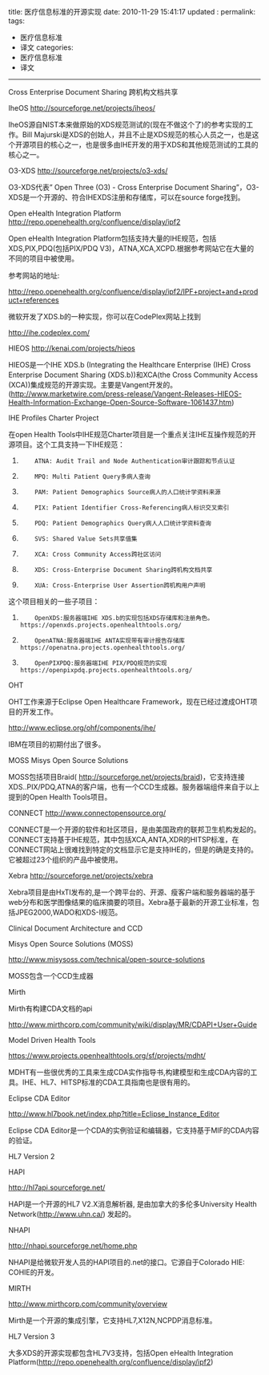 title: 医疗信息标准的开源实现
date: 2010-11-29 15:41:17
updated	:
permalink:
tags:
- 医疗信息标准
- 译文
categories:
- 医疗信息标准
- 译文

---


Cross Enterprise Document Sharing 跨机构文档共享



IheOS http://sourceforge.net/projects/iheos/

IheOS源自NIST本来做原始的XDS规范测试的(现在不做这个了)的参考实现的工作。Bill Majurski是XDS的创始人，并且不止是XDS规范的核心人员之一，也是这个开源项目的核心之一，也是很多由IHE开发的用于XDS和其他规范测试的工具的核心之一。



O3-XDS http://sourceforge.net/projects/o3-xds/

O3-XDS代表” Open Three (O3) - Cross Enterprise Document Sharing”，O3-XDS是一个开源的、符合IHEXDS注册和存储库，可以在source forge找到。



Open eHealth Integration Platform http://repo.openehealth.org/confluence/display/ipf2

Open eHealth Integration Platform包括支持大量的IHE规范，包括XDS,PIX,PDQ(包括PIX/PDQ V3)，ATNA,XCA,XCPD.根据参考网站它在大量的不同的项目中被使用。

参考网站的地址:

http://repo.openehealth.org/confluence/display/ipf2/IPF+project+and+product+references

微软开发了XDS.b的一种实现，你可以在CodePlex网站上找到

http://ihe.codeplex.com/



HIEOS http://kenai.com/projects/hieos

HIEOS是一个IHE XDS.b (Integrating the Healthcare Enterprise (IHE) Cross Enterprise Document Sharing (XDS.b))和XCA(the Cross Community Access (XCA))集成规范的开源实现。主要是Vangent开发的。(http://www.marketwire.com/press-release/Vangent-Releases-HIEOS-Health-Information-Exchange-Open-Source-Software-1061437.htm)



IHE Profiles Charter Project

在open Health Tools中IHE规范Charter项目是一个重点关注IHE互操作规范的开源项目。这个工具支持一下IHE规范：

1)         ATNA: Audit Trail and Node Authentication审计跟踪和节点认证

2)         MPQ: Multi Patient Query多病人查询

3)         PAM: Patient Demographics Source病人的人口统计学资料来源

4)         PIX: Patient Identifier Cross-Referencing病人标识交叉索引

5)         PDQ: Patient Demographics Query病人人口统计学资料查询

6)         SVS: Shared Value Sets共享值集

7)         XCA: Cross Community Access跨社区访问

8)         XDS: Cross-Enterprise Document Sharing跨机构文档共享

9)         XUA: Cross-Enterprise User Assertion跨机构用户声明

这个项目相关的一些子项目：

1)         OpenXDS:服务器端IHE XDS.b的实现包括XDS存储库和注册角色。https://openxds.projects.openhealthtools.org/

2)         OpenATNA:服务器端IHE ANTA实现带有审计报告存储库https://openatna.projects.openhealthtools.org/

3)         OpenPIXPDQ:服务器端IHE PIX/PDQ规范的实现https://openpixpdq.projects.openhealthtools.org/



OHT

OHT工作来源于Eclipse Open Healthcare Framework，现在已经过渡成OHT项目的开发工作。

http://www.eclipse.org/ohf/components/ihe/

IBM在项目的初期付出了很多。



MOSS Misys Open Source Solutions

MOSS包括项目Braid( http://sourceforge.net/projects/braid)，它支持连接XDS..PIX/PDQ,ATNA的客户端，也有一个CCD生成器。服务器端组件来自于以上提到的Open Health Tools项目。



CONNECT http://www.connectopensource.org/

CONNECT是一个开源的软件和社区项目，是由美国政府的联邦卫生机构发起的。CONNECT支持基于IHE规范，其中包括XCA,ANTA,XDR的HITSP标准，在CONNECT网站上很难找到特定的文档显示它是支持IHE的，但是的确是支持的。它被超过23个组织的产品中被使用。



Xebra http://sourceforge.net/projects/xebra

Xebra项目是由HxTI发布的,是一个跨平台的、开源、瘦客户端和服务器端的基于web分布和医学图像结果的临床摘要的项目。Xebra基于最新的开源工业标准，包括JPEG2000,WADO和XDS-I规范。



Clinical Document Architecture and CCD



Misys Open Source Solutions (MOSS)

 http://www.misysoss.com/technical/open-source-solutions

MOSS包含一个CCD生成器



Mirth

Mirth有构建CDA文档的api

http://www.mirthcorp.com/community/wiki/display/MR/CDAPI+User+Guide



Model Driven Health Tools

https://www.projects.openhealthtools.org/sf/projects/mdht/

MDHT有一些很优秀的工具来生成CDA实作指导书,构建模型和生成CDA内容的工具。IHE、HL7、HITSP标准的CDA工具指南也是很有用的。



Eclipse CDA Editor

http://www.hl7book.net/index.php?title=Eclipse_Instance_Editor

Eclipse CDA Editor是一个CDA的实例验证和编辑器，它支持基于MIF的CDA内容的验证。



HL7 Version 2





HAPI

http://hl7api.sourceforge.net/

HAPI是一个开源的HL7 V2.X消息解析器, 是由加拿大的多伦多University Health Network(http://www.uhn.ca/) 发起的。



NHAPI

http://nhapi.sourceforge.net/home.php

NHAPI是给微软开发人员的HAPI项目的.net的接口。它源自于Colorado HIE: COHIE的开发。



MIRTH

http://www.mirthcorp.com/community/overview

Mirth是一个开源的集成引擎，它支持HL7,X12N,NCPDP消息标准。



HL7 Version 3



大多XDS的开源实现都包含HL7V3支持，包括Open eHealth Integration Platform(http://repo.openehealth.org/confluence/display/ipf2)
